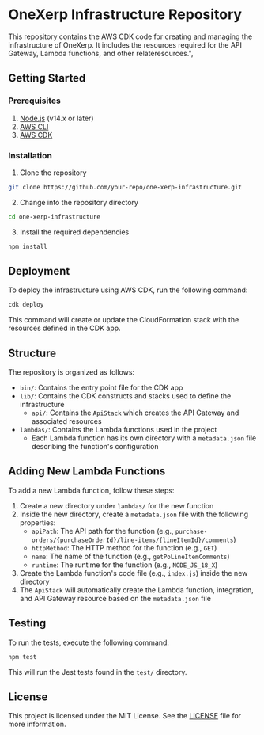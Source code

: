 # OneXerp Infrastructure Repository

This repository contains the AWS CDK code for creating and managing the infrastructure of OneXerp. It includes the resources required for the API Gateway, Lambda functions, and other relateresources.",

## Getting Started

### Prerequisites

1. [Node.js](https://nodejs.org/) (v14.x or later)
2. [AWS CLI](https://aws.amazon.com/cli/)
3. [AWS CDK](https://aws.amazon.com/cdk/)

### Installation

1. Clone the repository

```bash
git clone https://github.com/your-repo/one-xerp-infrastructure.git
```

2. Change into the repository directory

```bash
cd one-xerp-infrastructure
```

3. Install the required dependencies

```bash
npm install
```

## Deployment

To deploy the infrastructure using AWS CDK, run the following command:

```bash
cdk deploy
```

This command will create or update the CloudFormation stack with the resources defined in the CDK app.

## Structure

The repository is organized as follows:

- `bin/`: Contains the entry point file for the CDK app
- `lib/`: Contains the CDK constructs and stacks used to define the infrastructure
  - `api/`: Contains the `ApiStack` which creates the API Gateway and associated resources
- `lambdas/`: Contains the Lambda functions used in the project
  - Each Lambda function has its own directory with a `metadata.json` file describing the function's configuration

## Adding New Lambda Functions

To add a new Lambda function, follow these steps:

1. Create a new directory under `lambdas/` for the new function
2. Inside the new directory, create a `metadata.json` file with the following properties:
   - `apiPath`: The API path for the function (e.g., `purchase-orders/{purchaseOrderId}/line-items/{lineItemId}/comments`)
   - `httpMethod`: The HTTP method for the function (e.g., `GET`)
   - `name`: The name of the function (e.g., `getPoLineItemComments`)
   - `runtime`: The runtime for the function (e.g., `NODE_JS_18_X`)
3. Create the Lambda function's code file (e.g., `index.js`) inside the new directory
4. The `ApiStack` will automatically create the Lambda function, integration, and API Gateway resource based on the `metadata.json` file

## Testing

To run the tests, execute the following command:

```bash
npm test
```

This will run the Jest tests found in the `test/` directory.

## License

This project is licensed under the MIT License. See the [LICENSE](LICENSE) file for more information.